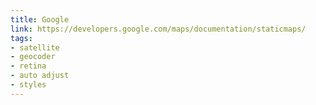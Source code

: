 ```yaml
---
title: Google
link: https://developers.google.com/maps/documentation/staticmaps/
tags:
- satellite
- geocoder
- retina
- auto adjust
- styles
---
```

